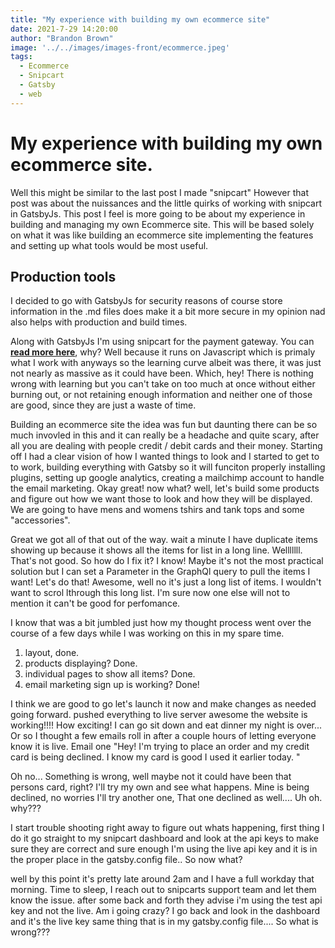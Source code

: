```yaml
---
title: "My experience with building my own ecommerce site"
date: 2021-7-29 14:20:00
author: "Brandon Brown"
image: '../../images/images-front/ecommerce.jpeg'
tags:
  - Ecommerce
  - Snipcart
  - Gatsby
  - web
---
```


# My experience with building my own ecommerce site.

Well this might be similar to the last post I made "snipcart" However that post was about the nuissances and the little quirks of working with snipcart in GatsbyJs. This post I feel is more going to be about my experience in building and managing my own Ecommerce site. This will be based solely on what it was like building an ecommerce site implementing the features and setting up what tools would be most useful.

## Production tools

I decided to go with GatsbyJs for security reasons of course store information in the .md files does make it a bit more secure in my opinion nad also helps with production and build times.

Along with GatsbyJs I'm using snipcart for the payment gateway. You can **[read more here](https://snipcart.com)**, why? Well because it runs on Javascript which is primaly what I work with anyways so the learning curve albeit was there, it was just not nearly as massive as it could have been. Which, hey! There is nothing wrong with learning but you can't take on too much at once without either burning out, or not retaining enough information and neither one of those are good, since they are just a waste of time. 

Building an ecommerce site the idea was fun but daunting there can be so much invovled in this and it can really be a headache and quite scary, after all you are dealing with people credit / debit cards and their money. Starting off I had a clear vision of how I wanted things to look and I started to get to to work, building everything with Gatsby so it will funciton properly installing plugins, setting up google analytics, creating a mailchimp account to handle the email marketing. Okay great! now what? well, let's build some products and figure out how we want those to look and how they will be displayed. We are going to have mens and womens tshirs and tank tops and some "accessories".

Great we got all of that out of the way. wait a minute I have duplicate items showing up because it shows all the items for list in a long line. Welllllll. That's not good. So how do I fix it? I know! Maybe it's not the most practical solution but I can set a Parameter in the GraphQl query to pull the items I want! Let's do that! Awesome, well no it's just a long list of items. I wouldn't want to scrol lthrough this long list. I'm sure now one else will not to mention it can't be good for perfomance. 

I know that was a bit jumbled just how my thought process went over the course of a few days while I was working on this in my spare time. 

1. layout, done.
2. products displaying? Done.
3. individual pages to show all items? Done.
4. email marketing sign up is working? Done!

I think we are good to go let's launch it now and make changes as needed going forward. pushed everything to live server awesome the website is working!!!! How exciting! I can go sit down and eat dinner my night is over... Or so I thought a few emails roll in after a couple hours of letting everyone know it is live. Email one "Hey! I'm trying to place an order and my credit card is being declined. I know my card is good I used it earlier today. "

Oh no... Something is wrong, well maybe not it could have been that persons card, right? I'll try my own and see what happens. Mine is being declined, no worries I'll try another one, That one declined as well.... Uh oh. why???

I start trouble shooting right away to figure out whats happening, first thing I do it go straight to my snipcart dashboard and look at the api keys to make sure they are correct and sure enough I'm using the live api key and it is in the proper place in the gatsby.config file.. So now what?

well by this point it's pretty late around 2am and I have a full workday that morning. Time to sleep, I reach out to snipcarts support team and let them know the issue. after some back and forth they advise i'm using the test api key and not the live. Am i going crazy? I go back and look in the dashboard and it's the live key same thing that is in my gatsby.config file.... So what is wrong??? 


